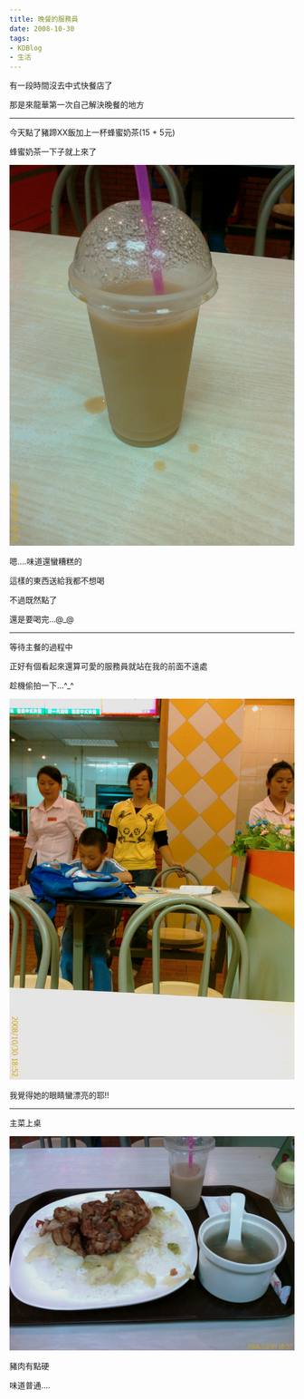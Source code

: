 ```yaml
---
title: 晚餐的服務員
date: 2008-10-30
tags:
- KDBlog
- 生活
---
```

有一段時間沒去中式快餐店了

那是來龍華第一次自己解決晚餐的地方

---

今天點了豬蹄XX飯加上一杯蜂蜜奶茶(15 + 5元)

蜂蜜奶茶一下子就上來了

![](IMAG0156.jpg)

嗯....味道還蠻糟糕的

這樣的東西送給我都不想喝

不過既然點了

還是要喝完...@_@

---

等待主餐的過程中

正好有個看起來還算可愛的服務員就站在我的前面不遠處

趁機偷拍一下...^_^

![](IMAG0158.jpg)

我覺得她的眼睛蠻漂亮的耶!!

---

主菜上桌

![](IMAG0159.jpg)

豬肉有點硬

味道普通....

